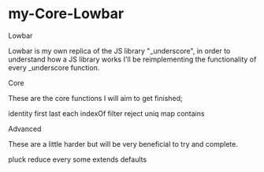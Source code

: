 # my-Core-Lowbar

Lowbar

Lowbar is my own replica of the JS library "_underscore", in order to understand how a JS library works I'll be reimplementing the functionality of every _underscore function.

Core

These are the core functions I will aim to get finished;

identity
first
last
each
indexOf
filter
reject
uniq
map
contains

Advanced

These are a little harder but will be very beneficial to try and complete.

pluck
reduce
every
some
extends
defaults

